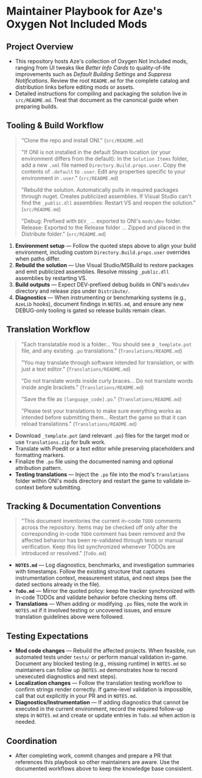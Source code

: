 # Maintainer Playbook for Aze's Oxygen Not Included Mods

## Project Overview
- This repository hosts Aze's collection of Oxygen Not Included mods, ranging from UI tweaks like *Better Info Cards* to quality-of-life improvements such as *Default Building Settings* and *Suppress Notifications*. Review the root `README.md` for the complete catalog and distribution links before editing mods or assets.
- Detailed instructions for compiling and packaging the solution live in `src/README.md`. Treat that document as the canonical guide when preparing builds.

## Tooling & Build Workflow
> "Clone the repo and install ONI." (`src/README.md`)
>
> "If ONI is not installed in the default Steam location (or your environment differs from the default): In the `Solution Items` folder, add a new `.xml` file named `Directory.Build.props.user`. Copy the contents of `.default` to `.user`. Edit any properties specific to your environment in `.user`." (`src/README.md`)
>
> "Rebuild the solution. Automatically pulls in required packages through nuget. Creates publicized assemblies. If Visual Studio can't find the `_public.dll` assemblies: Restart VS and reopen the solution." (`src/README.md`)
>
> "Debug: Prefixed with `DEV_` ... exported to ONI's `mods\dev` folder. Release: Exported to the Release folder ... Zipped and placed in the Distribute folder." (`src/README.md`)

1. **Environment setup** — Follow the quoted steps above to align your build environment, including custom `Directory.Build.props.user` overrides when paths differ.
2. **Rebuild the solution** — Use Visual Studio/MSBuild to restore packages and emit publicized assemblies. Resolve missing `_public.dll` assemblies by restarting VS.
3. **Build outputs** — Expect DEV-prefixed debug builds in ONI's `mods\dev` directory and release zips under `Distribute/`.
4. **Diagnostics** — When instrumenting or benchmarking systems (e.g., `AzeLib` hooks), document findings in `NOTES.md`, and ensure any new DEBUG-only tooling is gated so release builds remain clean.

## Translation Workflow
> "Each translatable mod is a folder... You should see a `_template.pot` file, and any existing `.po` translations." (`Translations/README.md`)
>
> "You may translate through software intended for translation, or with just a text editor." (`Translations/README.md`)
>
> "Do not translate words inside curly braces... Do not translate words inside angle brackets." (`Translations/README.md`)
>
> "Save the file as `[language_code].po`." (`Translations/README.md`)
>
> "Please test your translations to make sure everything works as intended before submitting them... Restart the game so that it can reload translations." (`Translations/README.md`)

- Download `_template.pot` (and relevant `.po`) files for the target mod or use `Translations.zip` for bulk work.
- Translate with Poedit or a text editor while preserving placeholders and formatting markers.
- Finalize the `.po` file using the documented naming and optional attribution pattern.
- **Testing translations** — Inject the `.po` file into the mod's `Translations` folder within ONI's mods directory and restart the game to validate in-context before submitting.

## Tracking & Documentation Conventions
> "This document inventories the current in-code `TODO` comments across the repository. Items may be checked off only after the corresponding in-code `TODO` comment has been removed and the affected behavior has been re-validated through tests or manual verification. Keep this list synchronized whenever TODOs are introduced or resolved." (`ToDo.md`)

- **`NOTES.md`** — Log diagnostics, benchmarks, and investigation summaries with timestamps. Follow the existing structure that captures instrumentation context, measurement status, and next steps (see the dated sections already in the file).
- **`ToDo.md`** — Mirror the quoted policy: keep the tracker synchronized with in-code TODOs and validate behavior before checking items off.
- **Translations** — When adding or modifying `.po` files, note the work in `NOTES.md` if it involved testing or uncovered issues, and ensure translation guidelines above were followed.

## Testing Expectations
- **Mod code changes** — Rebuild the affected projects. When feasible, run automated tests under `tests/` or perform manual validation in-game. Document any blocked testing (e.g., missing runtime) in `NOTES.md` so maintainers can follow up (`NOTES.md` demonstrates how to record unexecuted diagnostics and next steps).
- **Localization changes** — Follow the translation testing workflow to confirm strings render correctly. If game-level validation is impossible, call that out explicitly in your PR and in `NOTES.md`.
- **Diagnostics/Instrumentation** — If adding diagnostics that cannot be executed in the current environment, record the required follow-up steps in `NOTES.md` and create or update entries in `ToDo.md` when action is needed.

## Coordination
- After completing work, commit changes and prepare a PR that references this playbook so other maintainers are aware. Use the documented workflows above to keep the knowledge base consistent.
